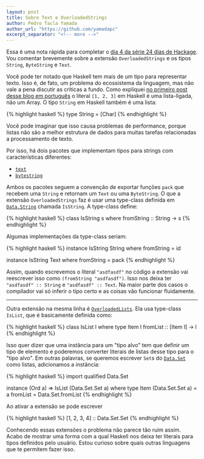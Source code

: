 ```yaml
---
layout: post
title: Sobre Text e OverloadedStrings
author: Pedro Tacla Yamada
author_url: "https://github.com/yamadapc"
excerpt_separator: "<!-- more -->"
---
```


Essa é uma nota rápida para completar o
[dia 4 da série 24 dias de Hackage](/2015/12/12/24-dias-de-hackage-2015-dia-4-wreq-programacao-de-clientes-web-com-notas-sobre-lens-e-a-sintaxe-de-operadores.html). Vou
comentar brevemente sobre a extensão `OverloadedStrings` e os tipos `String`,
`ByteString` e `Text`.

<!-- more -->

Você pode ter notado que Haskell tem mais de um tipo para representar texto.
Isso é, de fato, um problema do ecossistema da linguagem, mas não vale a pena
discutir as críticas a fundo. Como expliquei
[no primeiro post desse blog em português](http://localhost:4000/2015/12/04/implementando-fibonacci-em-haskell.html#por-que-digo-listas-e-no-arrays)
o literal `[1, 2, 3]` em Haskell é uma lista-ligada, não um Array. O tipo
`String` em Haskell também é uma lista:

{% highlight haskell %}
type String = [Char]
{% endhighlight %}

Você pode imaginar que isso causa problemas de performance, porque listas não
são a melhor estrutura de dados para muitas tarefas relacionadas a
processamento de texto.

Por isso, há dois pacotes que implementam tipos para strings com características
diferentes:

* [`text`](https://hackage.haskell.org/package/text)
* [`bytestring`](https://hackage.haskell.org/package/bytestring)

Ambos os pacotes seguem a convenção de exportar funções `pack` que recebem uma
`String` e retornam um `Text` ou uma `ByteString`. O que a extensão
`OverloadedStrings` faz é usar uma type-class definida em [`Data.String`](https://hackage.haskell.org/package/base-4.8.1.0/docs/Data-String.html) chamada
`IsString`. A type-class define:

{% highlight haskell %}
class IsString s where
    fromString :: String -> s
{% endhighlight %}

Algumas implementações da type-class seriam:

{% highlight haskell %}
instance IsString String where
    fromString = id

instance IsString Text where
    fromString = pack
{% endhighlight %}

Assim, quando escrevemos o literal `"asdfasdf"` no código a extensão vai
reescrever isso como `(fromString "asdfasdf")`. Isso nos deixa ter
`"asdfasdf" :: String` e `"asdfasdf" :: Text`. Na maior parte dos casos o
compilador vai só inferir o tipo certo e as coisas vão funcionar fluidamente.

- - -

Outra extensão na mesma linha é [`OverloadedLists`](https://ghc.haskell.org/trac/ghc/wiki/OverloadedLists).
Ela usa type-class `IsList`, que é basicamente definida como:

{% highlight haskell %}
class IsList l where
    type Item l
    fromList :: [Item l] -> l
{% endhighlight %}

Isso quer dizer que uma instância para um "tipo alvo" tem que definir um tipo de
elemento e poderemos converter literais de listas desse tipo para o "tipo alvo".
Em outras palavras, se queremos escrever `Set`s do
[`Data.Set`](http://hackage.haskell.org/package/containers-0.5.3.1/docs/Data-Set.html)
como listas, adicionamos a instância:

{% highlight haskell %}
import qualified Data.Set

instance (Ord a) => IsList (Data.Set.Set a) where
    type Item (Data.Set.Set a) = a
    fromList = Data.Set.fromList
{% endhighlight %}

Ao ativar a extensão se pode escrever

{% highlight haskell %}
[1, 2, 3, 4] :: Data.Set.Set
{% endhighlight %}

Conhecendo essas extensões o problema não parece tão ruim assim.  Acabo de
mostrar uma forma com a qual Haskell nos deixa ter literais para tipos
definidos pelo usuário. Estou curioso sobre quais outras linguagens que te
permitem fazer isso.
